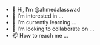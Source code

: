 - 👋 Hi, I’m @ahmedalasswad
- 👀 I’m interested in ...
- 🌱 I’m currently learning ...
- 💞️ I’m looking to collaborate on ...
- 📫 How to reach me ...

<!---
ahmedalasswad/ahmedalasswad is a ✨ special ✨ repository because its `README.md` (this file) appears on your GitHub profile.
You can click the Preview link to take a look at your changes.
--->
